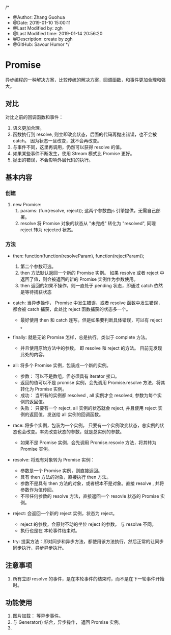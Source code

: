 /*
* @Author: Zhang Guohua
* @Date:   2019-01-10 15:00:11
* @Last Modified by:   zgh
* @Last Modified time: 2019-01-14 20:56:20
* @Description: create by zgh
* @GitHub: Savour Humor
*/
# Promise
异步编程的一种解决方案，比较传统的解决方案，回调函数，和事件更加合理和强大。

## 对比
对比之前的回调函数和事件：
1. 语义更加合理。
2. 函数执行到 resolve, 则立即改变状态，后面的代码再抛出错误，也不会被 catch。 因为状态一旦改变，就不会再改变。
3. 与事件不同，这里再调用，仍然可以获得 resolve 的值。
2. 如果某些事件不断发生，使用 Stream 模式比 Promise 更好。
3. 抛出的错误，不会影响外层代码的执行。

## 基本内容

### 创建
1. new Promise: 
    1. params: (fun(resolve, reject)); 这两个参数由js 引擎提供，无需自己部署。
    2. resolve 将 Promise 对象的状态从 "未完成" 转化为 "resolved", 同理 reject 转为 rejected 状态。

### 方法
- then: function(function(resolveParam), function(rejectParam));
    1. 第二个参数可选。
    2. then 方法默认返回一个新的 Promise 实例。 如果 resolve 或者 reject 中返回了值，则会被返回的新的 Promise 实例作为参数使用。
    3. then 返回的如果不操作，则一直处于 pending 状态，即通过 catch 依然是等待捕获状态
- catch: 当异步操作， Promise 中发生错误，或者 resolve 函数中发生错误，都会被 catch 捕获，此处比 reject 函数捕获的状态多一个。
    + 最好使用 then 和 catch 连写。但是如果要判断具体错误，可以有 reject 。
- finally: 就是无论 Promise 怎样，总是执行。类似于 complete 方法。
    - 并且使用原始方法中的参数。 即 resolve 和 reject 的方法。 目前无发现此处的内容。
- all: 将多个 Promise 实例，包装成一个新的实例。
    + 参数： 可以不是数组，但必须具有 iterator 接口。
    + 返回的值可以不是 promise 实例，会先调用 Promise.resolve 方法，将其转化为 Promise 实例。
    + 成功： 当所有的实例都 resolved , all 实例才会 resolved, 参数为每个实例的返回值。
    + 失败： 只要有一个 reject, all 实例的状态就会 reject, 并且使用 reject 实例的返回值，发送给 all 实例的回调函数。
- race: 将多个实例，包装为一个实例。 只要有一个实例改变状态，总实例的状态也会改变。率先改变状态的参数，就是总实例的参数。
    + 如果不是 Promise 实例，会先调用 Promise.resovle 方法，将其转为 Promise 实例。

- resolve: 将现有对象转为 Promise 实例：
    + 参数是一个 Promise 实例，则直接返回。
    + 具有 then 方法的对象，直接执行 then 方法。
    + 参数不是具有 then 方法的对象，或者根本不是对象。直接 resolve , 并将参数作为值传回。
    + 不带任何参数的 resolve 方法，直接返回一个 resovle 状态的 Promise 实例。 
    
- reject: 会返回一个新的 reject 实例，状态为 reject。
    + reject 的参数，会原封不动的坐位 reject 的参数。 与 resolve 不同。
    + 执行也是在 本轮事件结束时。
- try: 提案方法：即对同步和异步方法，都使用该方法执行，然后正常的让同步同步执行，异步异步执行。

## 注意事项
1. 所有立即 resolve 的事件，是在本轮事件的结束时，而不是在下一轮事件开始时。

## 功能使用

1. 图片加载： 等异步事件。
2. 与 Generator() 结合，异步操作， 返回 Promise 实例。
3. 
